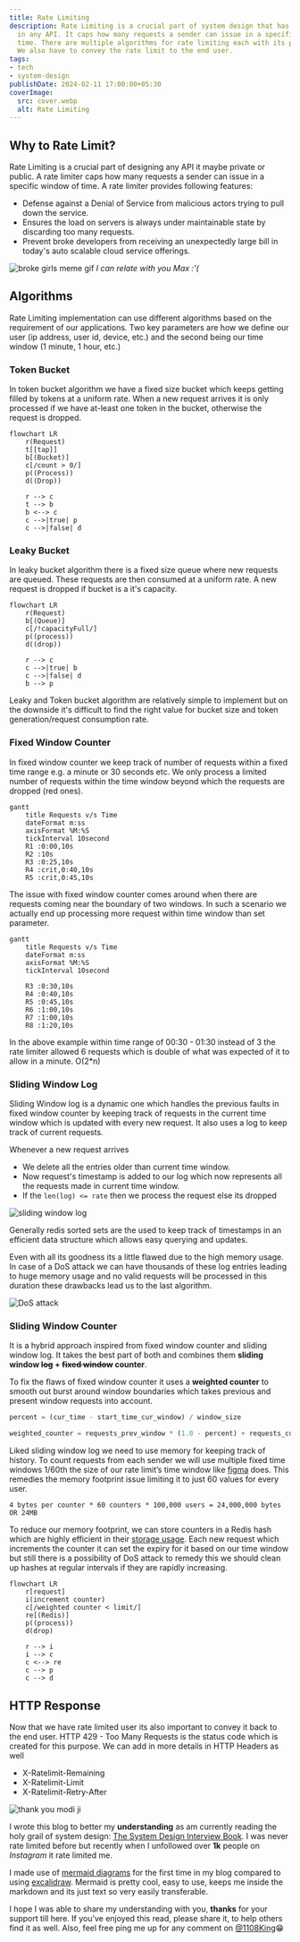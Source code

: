 ```yaml
---
title: Rate Limiting
description: Rate Limiting is a crucial part of system design that has to be implemented
  in any API. It caps how many requests a sender can issue in a specific window of
  time. There are multiple algorithms for rate limiting each with its pros and  cons.
  We also have to convey the rate limit to the end user.
tags:
- tech
- system-design
publishDate: 2024-02-11 17:00:00+05:30
coverImage:
  src: cover.webp
  alt: Rate Limiting
---
```


## Why to Rate Limit?

Rate Limiting is a crucial part of designing any API it maybe private or public. A rate limiter caps how many requests a sender can issue in a specific window of time. A rate limiter provides following features:
- Defense against a Denial of Service from malicious actors trying to pull down the service.
- Ensures the load on servers is always under maintainable state by discarding too many requests.
- Prevent broke developers from receiving an unexpectedly large bill in today's auto scalable cloud service offerings.

![broke girls meme gif](https://media.giphy.com/media/v1.Y2lkPTc5MGI3NjExbXE5MndwZzdxb2dra2x5OWdhM2ozM2gzdjUxd3p4Ymdib2U3YW5wdCZlcD12MV9pbnRlcm5hbF9naWZfYnlfaWQmY3Q9Zw/h7N7tjrgPpRiE/giphy.gif)
*I can relate with you Max :'(*

## Algorithms
Rate Limiting implementation can use different algorithms based on the requirement of our applications. Two key parameters are how we define our user (ip address, user id, device, etc.) and the second being our time window (1 minute, 1 hour, etc.)

### Token Bucket
In token bucket algorithm we have a fixed size bucket which keeps getting filled by tokens at a uniform rate. When a new request arrives it is only processed if we have at-least one token in the bucket, otherwise the request is dropped.

```mermaid
flowchart LR
	r(Request)
	t[[tap]]
	b[(Bucket)]
	c[/count > 0/]
	p((Process))
	d((Drop))

	r --> c
	t --> b
	b <--> c
	c -->|true| p
	c -->|false| d
```

### Leaky Bucket
In leaky bucket algorithm there is a fixed size queue where new requests are queued. These requests are then consumed at a uniform rate. A new request is dropped if bucket is a it's capacity.
```mermaid
flowchart LR
	r(Request)
	b[(Queue)]
	c[/!capacityFull/]
	p((process))
	d((drop))

	r --> c
	c -->|true| b
	c -->|false| d
	b --> p
```

Leaky and Token bucket algorithm are relatively simple to implement but on the downside it's difficult to find the right value for bucket size and token generation/request consumption rate.

### Fixed Window Counter
In fixed window counter we keep track of number of requests within a fixed time range e.g. a minute or 30 seconds etc. We only process a limited number of requests within the time window beyond which the requests are dropped (red ones).
```mermaid
gantt
	title Requests v/s Time
	dateFormat m:ss
	axisFormat %M:%S
	tickInterval 10second
	R1 :0:00,10s
	R2 :10s
	R3 :0:25,10s
	R4 :crit,0:40,10s
	R5 :crit,0:45,10s
```

The issue with fixed window counter comes around when there are requests coming near the boundary of two windows. In such a scenario we actually end up processing more request within time window than set parameter.
```mermaid
gantt
	title Requests v/s Time
	dateFormat m:ss
	axisFormat %M:%S
	tickInterval 10second

	R3 :0:30,10s
	R4 :0:40,10s
	R5 :0:45,10s
	R6 :1:00,10s
	R7 :1:00,10s
	R8 :1:20,10s
```

In the above example within time range of 00:30 - 01:30 instead of 3 the rate limiter allowed 6 requests which is double of what was expected of it to allow in a minute. O(2\*n)

### Sliding Window Log
Sliding Window log is a dynamic one which handles the previous faults in fixed window counter by keeping track of requests in the current time window which is updated with every new request. It also uses a log to keep track of current requests.

Whenever a new request arrives
- We delete all the entries older than current time window.
- Now request's timestamp is added to our log which now represents all the requests made in current time window.
- If the `len(log) <= rate` then we process the request else its dropped

![sliding window log](sliding_window_log.webp)

Generally redis sorted sets are the used to keep track of timestamps in an efficient data structure which allows easy querying and updates.

Even with all its goodness its a little flawed due to the high memory usage. In case of a DoS attack we can have thousands of these log entries leading to huge memory usage and no valid requests will be processed in this duration these drawbacks lead us to the last algorithm.

![DoS attack](dos.webp)

### Sliding Window Counter
It is a hybrid approach inspired from fixed window counter and sliding window log. It takes the best part of both and combines them **sliding window ~~log~~ + ~~fixed window~~ counter**.

To fix the flaws of fixed window counter it uses a **weighted counter** to smooth out burst around window boundaries which takes previous and present window requests into account.
```python
percent = (cur_time - start_time_cur_window) / window_size

weighted_counter = requests_prev_window * (1.0 - percent) + requests_cur_window * percent
```

Liked sliding window log we need to use memory for keeping track of history. To count requests from each sender we will use multiple fixed time windows 1/60th the size of our rate limit’s time window like [figma](https://www.figma.com/blog/an-alternative-approach-to-rate-limiting/) does. This remedies the memory footprint issue limiting it to just 60 values for every user.
```
4 bytes per counter * 60 counters * 100,000 users = 24,000,000 bytes OR 24MB
```

To reduce our memory footprint, we can store counters in a Redis hash which are highly efficient in their [storage usage](https://redis.io/topics/memory-optimization). Each new request which increments the counter it can set the expiry for it based on our time window but still there is a possibility of DoS attack to remedy this we should clean up hashes at regular intervals if they are rapidly increasing.
```mermaid
flowchart LR
	r[request]
	i(increment counter)
	c[/weighted counter < limit/]
	re[(Redis)]
	p((process))
	d(drop)

	r --> i
	i --> c
	c <--> re
	c --> p
	c --> d
```

## HTTP Response
Now that we have rate limited user its also important to convey it back to the end user.
HTTP 429 - Too Many Requests is the status code which is created for this purpose. We can add in more details in HTTP Headers as well
- X-Ratelimit-Remaining
- X-Ratelimit-Limit
- X-Ratelimit-Retry-After

![thank you modi ji](https://media.giphy.com/media/v1.Y2lkPTc5MGI3NjExdzE4d2Q5MWY2cHhoa21zcmR4Ym9tZGg5dWMxeWV2cHhieW4xaWdhYSZlcD12MV9pbnRlcm5hbF9naWZfYnlfaWQmY3Q9Zw/zTrbkfDcczEt5xMDwg/giphy-downsized.gif)

I wrote this blog to better my **understanding** as am currently reading the holy grail of system design: [The System Design Interview Book](https://www.goodreads.com/book/show/54109255-system-design-interview-an-insider-s-guide). I was never rate limited before but recently when I unfollowed over **1k** people on *Instagram* it rate limited me.

I made use of [mermaid diagrams](https://mermaid.js.org/) for the first time in my blog compared to using [excalidraw](https://excalidraw.com/). Mermaid is pretty cool, easy to use, keeps me inside the markdown and its just text so very easily transferable.

I hope I was able to share my understanding with you, **thanks** for your support till here. If you’ve enjoyed this read, please share it, to help others find it as well. Also, feel free ping me up for any comment on [@1108King](https://twitter.com/1108king)😁
